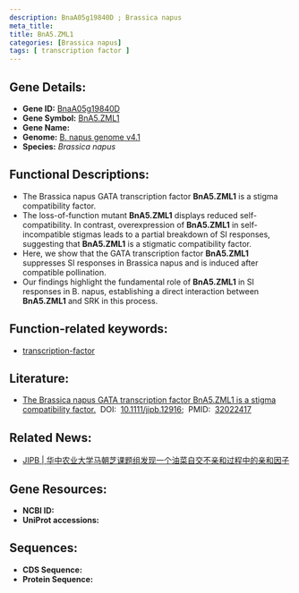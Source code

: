 ```yaml
---
description: BnaA05g19840D ; Brassica napus
meta_title:
title: BnA5.ZML1
categories: [Brassica napus]
tags: [ transcription factor ]
---
```


## Gene Details:
- **Gene ID:**	[BnaA05g19840D]()
- **Gene Symbol:** <u>BnA5.ZML1</u>
- **Gene Name:** 
- **Genome:** [B. napus genome v4.1]()
- **Species:** *Brassica napus*

## Functional Descriptions:
   - The Brassica napus GATA transcription factor **BnA5.ZML1** is a stigma compatibility factor.
   - The loss-of-function mutant **BnA5.ZML1** displays reduced self-compatibility. In contrast, overexpression of **BnA5.ZML1** in self-incompatible stigmas leads to a partial breakdown of SI responses, suggesting that **BnA5.ZML1** is a stigmatic compatibility factor.
   - Here, we show that the GATA transcription factor **BnA5.ZML1** suppresses SI responses in Brassica napus and is induced after compatible pollination.
   - Our findings highlight the fundamental role of **BnA5.ZML1** in SI responses in B. napus, establishing a direct interaction between **BnA5.ZML1** and SRK in this process.

## Function-related keywords:
   - [transcription-factor](/tags/transcription-factor/)

## Literature:
   - [The Brassica napus GATA transcription factor BnA5.ZML1 is a stigma compatibility factor.]( https://onlinelibrary.wiley.com/doi/10.1111/jipb.12916)&nbsp;&nbsp;DOI:&nbsp;&nbsp;[10.1111/jipb.12916](https://onlinelibrary.wiley.com/doi/10.1111/jipb.12916);&nbsp;&nbsp;PMID:&nbsp;&nbsp;[32022417](https://pubmed.ncbi.nlm.nih.gov/32022417/)

## Related News:
   - [JIPB | 华中农业大学马朝芝课题组发现一个油菜自交不亲和过程中的亲和因子](https://mp.weixin.qq.com/s?__biz=Mzg3MDEwNDEyMg==&mid=2247487264&idx=4&sn=f838ad0db1c40e0e2718289809e497c4&chksm=ce93a275f9e42b6397b55385701aa6559a55003a877ee59474147f43d0e32424316d6699449b&scene=27#wechat_redirect)

## Gene Resources:
- **NCBI ID:**  [](https://www.ncbi.nlm.nih.gov/gene/?term=)
- **UniProt accessions:** [](https://www.uniprot.org/uniprotkb//entry)



## Sequences:
- **CDS Sequence:**
- **Protein Sequence:**
